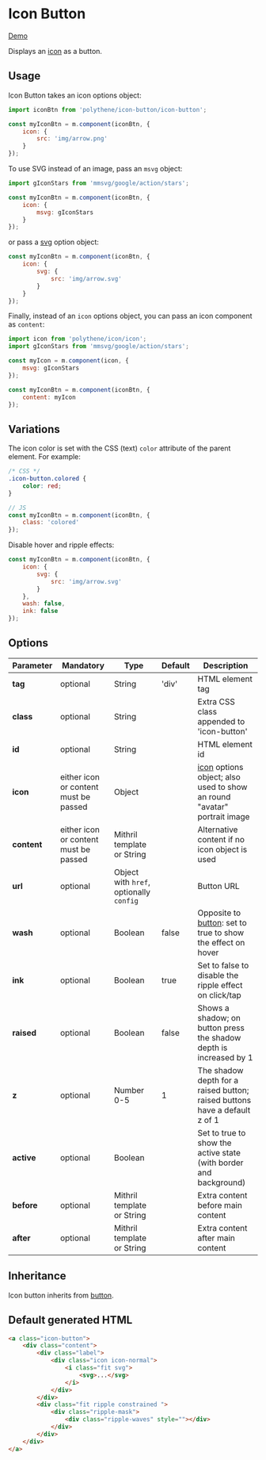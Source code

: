 # Icon Button

<a class="btn-demo" href="http://arthurclemens.github.io/Polythene-examples/index.html#/icon-button">Demo</a>

Displays an [icon](#icon) as a button.


## Usage

Icon Button takes an icon options object:

~~~javascript
import iconBtn from 'polythene/icon-button/icon-button';

const myIconBtn = m.component(iconBtn, {
	icon: {
		src: 'img/arrow.png'
	}
});
~~~

To use SVG instead of an image, pass an `msvg` object:

~~~javascript
import gIconStars from 'mmsvg/google/action/stars';

const myIconBtn = m.component(iconBtn, {
	icon: {
		msvg: gIconStars
	}
});
~~~

or pass a [svg](#svg) option object:

~~~javascript
const myIconBtn = m.component(iconBtn, {
	icon: {
		svg: {
		    src: 'img/arrow.svg'
		}
	}
});
~~~

Finally, instead of an `icon` options object, you can pass an icon component as `content`:

~~~javascript
import icon from 'polythene/icon/icon';
import gIconStars from 'mmsvg/google/action/stars';

const myIcon = m.component(icon, {
    msvg: gIconStars
});

const myIconBtn = m.component(iconBtn, {
	content: myIcon
});
~~~

## Variations

The icon color is set with the CSS (text) `color` attribute of the parent element. For example:

~~~css
/* CSS */
.icon-button.colored {
	color: red;
}
~~~

~~~javascript
// JS
const myIconBtn = m.component(iconBtn, {
	class: 'colored'
});
~~~

Disable hover and ripple effects:

~~~javascript
const myIconBtn = m.component(iconBtn, {
	icon: {
		svg: {
		    src: 'img/arrow.svg'
		}
	},
	wash: false,
	ink: false
});
~~~

## Options

| **Parameter** |  **Mandatory** | **Type** | **Default** | **Description** |
| ------------- | -------------- | -------- | ----------- | --------------- |
| **tag** | optional | String | 'div' | HTML element tag |
| **class** | optional | String |  | Extra CSS class appended to 'icon-button' |
| **id** | optional | String | | HTML element id |
| **icon** | either icon or content must be passed | Object |  | [icon](#icon) options object; also used to show an round "avatar" portrait image |
| **content** | either icon or content must be passed | Mithril template or String | | Alternative content if no icon object is used |
| **url** | optional | Object with `href`, optionally `config` | | Button URL |
| **wash** | optional | Boolean | false | Opposite to [button](#button): set to true to show the effect on hover |
| **ink** | optional | Boolean | true | Set to false to disable the ripple effect on click/tap |
| **raised** | optional | Boolean | false | Shows a shadow; on button press the shadow depth is increased by 1 |
| **z** | optional | Number 0-5 | 1 | The shadow depth for a raised button; raised buttons have a default z of 1 |
| **active** | optional | Boolean | | Set to true to show the active state (with border and background) |
| **before** | optional | Mithril template or String | | Extra content before main content |
| **after** | optional | Mithril template or String | | Extra content after main content |


## Inheritance

Icon button inherits from [button](#button).


## Default generated HTML

~~~html
<a class="icon-button">
    <div class="content">
        <div class="label">
            <div class="icon icon-normal">
                <i class="fit svg">
                    <svg>...</svg>
                </i>
            </div>
        </div>
        <div class="fit ripple constrained ">
            <div class="ripple-mask">
                <div class="ripple-waves" style=""></div>
            </div>
        </div>
    </div>
</a>
~~~
